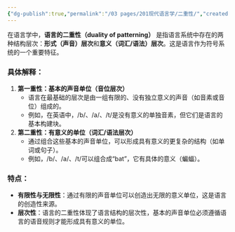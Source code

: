 ```yaml
---
{"dg-publish":true,"permalink":"/03 pages/201现代语言学/二重性/","created":"2024-12-22T21:54:00.642+08:00","updated":"2025-03-02T15:19:32.164+08:00"}
---
```


在语言学中，**语言的二重性（duality of patterning）** 是指语言系统中存在的两种结构层次：**形式（声音）层次**和**意义（词汇/语法）层次**。这是语言作为符号系统的一个重要特征。

### 具体解释：

1. **第一重性：基本的声音单位（音位层次）**
    - 语言在最基础的层次是由一组有限的、没有独立意义的声音（如音素或音位）组成的。
    - 例如，在英语中，/b/、/a/、/t/是没有意义的单独音素，但它们是语言的基本构建块。
2. **第二重性：有意义的单位（词汇/语法层次）**
    - 通过组合这些基本的声音单位，可以形成具有意义的更复杂的结构（如单词或句子）。
    - 例如，/b/、/a/、/t/可以组合成“bat”，它有具体的意义（蝙蝠）。

### 特点：
- **有限性与无限性**：通过有限的声音单位可以创造出无限的意义单位，这是语言的创造性来源。
- **层次性**：语言的二重性体现了语言结构的层次性，基本的声音单位必须遵循语言的语音规则才能形成具有意义的单位。